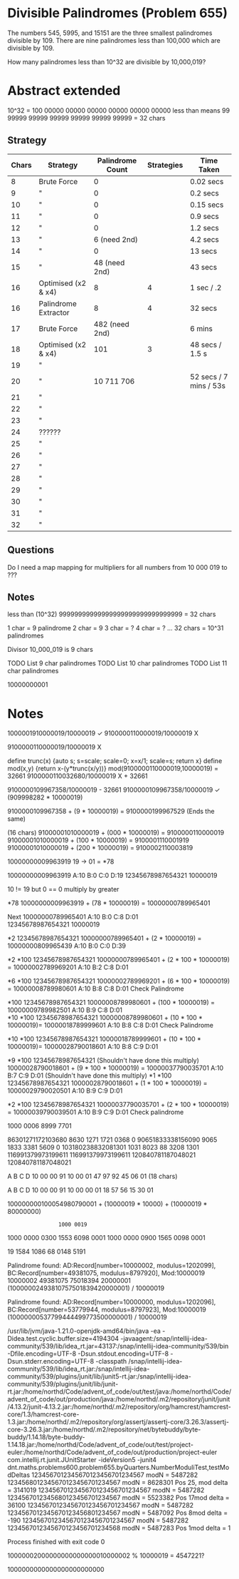 # Divisible Palindromes (Problem 655)

The numbers 545, 5995, and 15151 are the three smallest palindromes divisible by 109. 
There are nine palindromes less than 100,000 which are divisible by 109.

How many palindromes less than 10^32 are divisible by 10,000,019?

# Abstract extended

10^32 = 100 00000 00000 00000 00000 00000 00000
less than means
99 99999 99999 99999 99999 99999 99999 = 32 chars

## Strategy

| Chars | Strategy             | Palindrome Count | Strategies | Time Taken             |
|-------|----------------------|------------------|------------|------------------------|
| 8     | Brute Force          | 0                |            | 0.02 secs              |
| 9     | "                    | 0                |            | 0.2 secs               |
| 10    | "                    | 0                |            | 0.15 secs              |
| 11    | "                    | 0                |            | 0.9 secs               |
| 12    | "                    | 0                |            | 1.2 secs               |
| 13    | "                    | 6 (need 2nd)     |            | 4.2 secs               |
| 14    | "                    | 0                |            | 13 secs                |
| 15    | "                    | 48 (need 2nd)    |            | 43 secs                |
| 16    | Optimised (x2 & x4)  | 8                | 4          | 1 sec / .2             |
| 16    | Palindrome Extractor | 8                | 4          | 32 secs                |
| 17    | Brute Force          | 482 (need 2nd)   |            | 6 mins                 |
| 18    | Optimised (x2 & x4)  | 101              | 3          | 48 secs / 1.5 s        |
| 19    | "                    |                  |            |                        |
| 20    | "                    | 10 711 706       |            | 52 secs / 7 mins / 53s |
| 21    | "                    |                  |            |                        |
| 22    | "                    |                  |            |                        |
| 23    | "                    |                  |            |                        |
| 24    | ??????               |                  |            |                        |
| 25    | "                    |                  |            |                        |
| 26    | "                    |                  |            |                        |
| 27    | "                    |                  |            |                        |
| 28    | "                    |                  |            |                        |
| 29    | "                    |                  |            |                        |
| 30    | "                    |                  |            |                        |
| 31    | "                    |                  |            |                        |
| 32    | "                    |                  |            |                        |
 
## Questions

Do I need a map mapping for multipliers for all numbers from 10 000 019 to ???

## Notes

less than (10^32)
99999999999999999999999999999999 = 32 chars

1 char              = 9 palindrome
2 char              = 9
3 char              = ?
4 char              = ?
...
32 chars            = 10^31 palindromes


Divisor
10_000_019 is 9 chars 

TODO List 9 char palindromes
TODO List 10 char palindromes
TODO List 11 char palindromes


10000000001






# Notes

1000001910000019/10000019 ✓
9100000110000019/10000019 X

9100000110000019/10000019 X


define trunc(x)   {auto s; s=scale; scale=0; x=x/1; scale=s; return x}
define mod(x,y)   {return x-(y*trunc(x/y))}
mod(9100000110000019,10000019) = 32661
9100000110032680/10000019 X + 32661

9100000109967358/10000019   - 32661
9100000109967358/10000019 ✓ (909998282 * 10000019)

9100000109967358 + (9 * 10000019) = 9100000199967529  (Ends the same)

(16 chars)
91000001010000019 + (000 * 10000019) = 9100000110000019
91000001010000019 + (100 * 10000019) = 9100001110001919
91000001010000019 + (200 * 10000019) = 9100002110003819

10000000009963919
19 -> 01 = *78

10000000009963919  A:10 B:0 C:0 D:19 
12345678987654321
         10000019

10 != 19 but 0 == 0
multiply by greater

*78
10000000009963919 + (78 * 10000019) = 10000000789965401


Next
10000000789965401 A:10 B:0 C:8 D:01   
12345678987654321
         10000019 

*2                                   12345678987654321
10000000789965401 + (2 * 10000019) = 10000000809965439  A:10 B:0 C:0 D:39 

*2 *100                                    12345678987654321
10000000789965401 + (2 * 100 * 10000019) = 10000002789969201  A:10 B:2 C:8 D:01 

*6 *100                                    12345678987654321
10000002789969201 + (6 * 100 * 10000019) = 10000008789980601  A:10 B:8 C:8 D:01     Check Palindrome

*100                                       12345678987654321
10000008789980601 + (100 * 10000019)     = 10000009789982501  A:10 B:9 C:8 D:01     
*10 *100                                   12345678987654321
10000008789980601 + (10 * 100 * 10000019)= 10000018789999601  A:10 B:8 C:8 D:01     Check Palindrome

*10 *100                                   12345678987654321
10000018789999601 + (10 * 100 * 10000019)= 10000028790018601  A:10 B:8 C:9 D:01     

*9 *100                                    12345678987654321 (Shouldn't have done this multiply)
10000028790018601 + (9 * 100 * 10000019) = 10000037790035701  A:10 B:7 C:9 D:01 (Shouldn't have done this multiply)
*1 *100                                    12345678987654321
10000028790018601 + (1 * 100 * 10000019) = 10000029790020501  A:10 B:9 C:9 D:01

*2 *100                                    12345678987654321
10000037790035701 + (2 * 100 * 10000019) = 10000039790039501  A:10 B:9 C:9 D:01     Check palindrome     


1000 0006 8999 7701

86301271172103680   8630 1271 1721 0368 0
90651833338156090   9065 1833 3381 5609 0
103180238832081301  1031 8023 88 3208 1301
116991379973199611  116991379973199611
120840781187048021  120840781187048021



A        B       C        D 
               10 00 00 91
10 00 01 47 97 92 45 06 01   (18 chars)

A        B        C        D
                  10 00 00 91
10 00 00 01 18 57 56 15 30 01


100000000100054980790001 + (10000019 * 10000) + (10000019 * 80000000)

                    1000 0019
1000 0000 0300 1553 6098 0001
1000 0000 0900 1565 0098 0001

19 1584 1086 68 0148 5191



Palindrome found: AD:Record[number=10000002, modulus=1202099], BC:Record[number=49381075, modulus=8797920], Mod:10000019
10000002 49381075 75018394 20000001
(10000002493810757501839420000001) / 10000019

Palindrome found: AD:Record[number=10000000, modulus=1202096], BC:Record[number=53779944, modulus=8797923], Mod:10000019
(10000000537799444499773500000001) / 10000019




/usr/lib/jvm/java-1.21.0-openjdk-amd64/bin/java -ea -Didea.test.cyclic.buffer.size=4194304 -javaagent:/snap/intellij-idea-community/539/lib/idea_rt.jar=43137:/snap/intellij-idea-community/539/bin -Dfile.encoding=UTF-8 -Dsun.stdout.encoding=UTF-8 -Dsun.stderr.encoding=UTF-8 -classpath /snap/intellij-idea-community/539/lib/idea_rt.jar:/snap/intellij-idea-community/539/plugins/junit/lib/junit5-rt.jar:/snap/intellij-idea-community/539/plugins/junit/lib/junit-rt.jar:/home/northd/Code/advent_of_code/out/test/java:/home/northd/Code/advent_of_code/out/production/java:/home/northd/.m2/repository/junit/junit/4.13.2/junit-4.13.2.jar:/home/northd/.m2/repository/org/hamcrest/hamcrest-core/1.3/hamcrest-core-1.3.jar:/home/northd/.m2/repository/org/assertj/assertj-core/3.26.3/assertj-core-3.26.3.jar:/home/northd/.m2/repository/net/bytebuddy/byte-buddy/1.14.18/byte-buddy-1.14.18.jar:/home/northd/Code/advent_of_code/out/test/project-euler:/home/northd/Code/advent_of_code/out/production/project-euler com.intellij.rt.junit.JUnitStarter -ideVersion5 -junit4 dnt.maths.problems600.problem655.byQuarters.NumberModuliTest,testModDeltas
1234567012345670123456701234567 modN = 5487282
1234568012345670123456701234567 modN = 8628301
Pos 25, mod delta = 3141019
1234567012345670123456701234567 modN = 5487282
1234567012345680123456701234567 modN = 5523382
Pos 17mod delta = 36100
1234567012345670123456701234567 modN = 5487282
1234567012345670123456801234567 modN = 5487092
Pos 8mod delta = -190
1234567012345670123456701234567 modN = 5487282
1234567012345670123456701234568 modN = 5487283
Pos 1mod delta = 1

Process finished with exit code 0



10000002000000000000000010000002 % 10000019 = 4547221?

1000000000000000000000000